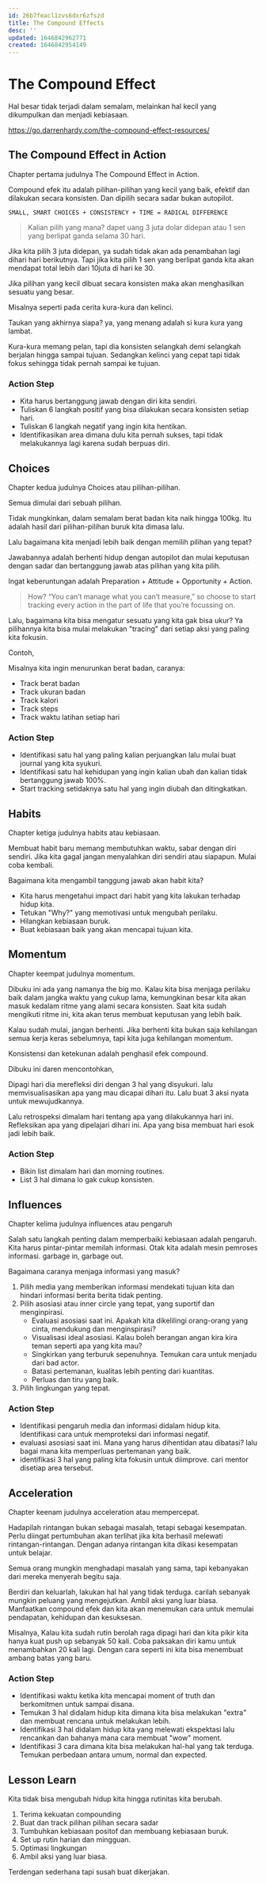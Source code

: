 ```yaml
---
id: 26b7feacl1zvs6dxr6zfszd
title: The Compound Effects
desc: ''
updated: 1646842962771
created: 1646842954149
---
```


# The Compound Effect

Hal besar tidak terjadi dalam semalam, melainkan hal kecil yang dikumpulkan dan menjadi kebiasaan.

https://go.darrenhardy.com/the-compound-effect-resources/

## The Compound Effect in Action

Chapter pertama judulnya The Compound Effect in Action.

Compound efek itu adalah pilihan-pilihan yang kecil yang baik, efektif dan dilakukan secara konsisten.
Dan dipilih secara sadar bukan autopilot.

```
SMALL, SMART CHOICES + CONSISTENCY + TIME = RADICAL DIFFERENCE
```

> Kalian pilih yang mana? dapet uang 3 juta dolar didepan atau 1 sen yang berlipat ganda selama 30 hari.

Jika kita pilih 3 juta didepan, ya sudah tidak akan ada penambahan lagi dihari hari berikutnya.
Tapi jika kita pilih 1 sen yang berlipat ganda kita akan mendapat total lebih dari 10juta di hari ke 30.

Jika pilihan yang kecil dibuat secara konsisten maka akan menghasilkan sesuatu yang besar.

Misalnya seperti pada cerita kura-kura dan kelinci.

Taukan yang akhirnya siapa? ya, yang menang adalah si kura kura yang lambat.

Kura-kura memang pelan, tapi dia konsisten selangkah demi selangkah berjalan hingga sampai tujuan.
Sedangkan kelinci yang cepat tapi tidak fokus sehingga tidak pernah sampai ke tujuan.

### Action Step

- Kita harus bertanggung jawab dengan diri kita sendiri.
- Tuliskan 6 langkah positif yang bisa dilakukan secara konsisten setiap hari.
- Tuliskan 6 langkah negatif yang ingin kita hentikan.
- Identifikasikan area dimana dulu kita pernah sukses, tapi tidak melakukannya lagi karena sudah berpuas diri.

## Choices

Chapter kedua judulnya Choices atau pilihan-pilihan.

Semua dimulai dari sebuah pilihan.

Tidak mungkinkan, dalam semalam berat badan kita naik hingga 100kg.
Itu adalah hasil dari pilihan-pilihan buruk kita dimasa lalu.

Lalu bagaimana kita menjadi lebih baik dengan memilih pilihan yang tepat?

Jawabannya adalah berhenti hidup dengan autopilot dan mulai keputusan dengan sadar dan bertanggung jawab atas pilihan yang kita pilih.

Ingat keberuntungan adalah Preparation + Attitude + Opportunity + Action.

> How? “You can’t manage what you can’t measure,” so choose to start tracking every action in the part of life that you’re focussing on.

Lalu, bagaimana kita bisa mengatur sesuatu yang kita gak bisa ukur?
Ya pilihannya kita bisa mulai melakukan "tracing" dari setiap aksi yang paling kita fokusin.

Contoh,

Misalnya kita ingin menurunkan berat badan, caranya:

- Track berat badan
- Track ukuran badan
- Track kalori
- Track steps
- Track waktu latihan setiap hari

<!-- TODO: Bikin contoh cerita -->

### Action Step

- Identifikasi satu hal yang paling kalian perjuangkan lalu mulai buat journal yang kita syukuri.
- Identifikasi satu hal kehidupan yang ingin kalian ubah dan kalian tidak bertanggung jawab 100%.
- Start tracking setidaknya satu hal yang ingin diubah dan ditingkatkan.

## Habits

Chapter ketiga judulnya habits atau kebiasaan.

Membuat habit baru memang membutuhkan waktu, sabar dengan diri sendiri.  Jika kita gagal jangan menyalahkan diri sendiri atau siapapun. Mulai coba kembali.

Bagaimana kita mengambil tanggung jawab akan habit kita?

- Kita harus mengetahui impact dari habit yang kita lakukan terhadap hidup kita.
- Tetukan "Why?" yang memotivasi untuk mengubah perilaku.
- Hilangkan kebiasaan buruk.
- Buat kebiasaan baik yang akan mencapai tujuan kita.

<!-- TODO: Bikin contoh cerita -->

## Momentum

Chapter keempat judulnya momentum.

Dibuku ini ada yang namanya the big mo.
Kalau kita bisa menjaga perilaku baik dalam jangka waktu yang cukup lama, kemungkinan besar kita akan masuk kedalam ritme yang alami secara konsisten.
Saat kita sudah mengikuti ritme ini, kita akan terus membuat keputusan yang lebih baik.

Kalau sudah mulai, jangan berhenti. Jika berhenti kita bukan saja kehilangan semua kerja keras sebelumnya, tapi kita juga kehilangan momentum.

Konsistensi dan ketekunan adalah penghasil efek compound.

Dibuku ini daren mencontohkan,

Dipagi hari dia merefleksi diri dengan 3 hal yang disyukuri. lalu memvisualisasikan apa yang mau dicapai dihari itu.
Lalu buat 3 aksi nyata untuk mewujudkannya.

Lalu retrospeksi dimalam hari tentang apa yang dilakukannya hari ini. Refleksikan apa yang dipelajari dihari ini.
Apa yang bisa membuat hari esok jadi lebih baik.

<!-- TODO: Bikin contoh cerita -->

### Action Step

- Bikin list dimalam hari dan morning routines.
- List 3 hal dimana lo gak cukup konsisten.

## Influences

Chapter kelima judulnya influences atau pengaruh

Salah satu langkah penting dalam memperbaiki kebiasaan adalah pengaruh.
Kita harus pintar-pintar memilah informasi. Otak kita adalah mesin pemroses informasi. garbage in, garbage out.

Bagaimana caranya menjaga informasi yang masuk?

1. Pilih media yang memberikan informasi mendekati tujuan kita dan hindari informasi berita berita tidak penting.
2. Pilih asosiasi atau inner circle yang tepat, yang suportif dan menginpirasi.
    - Evaluasi asosiasi saat ini. Apakah kita dikelilingi orang-orang yang cinta, mendukung dan menginspirasi?
    - Visualisasi ideal asosiasi. Kalau boleh berangan angan kira kira teman seperti apa yang kita mau?
    - Singkirkan yang terburuk sepenuhnya. Temukan cara untuk menjadu dari bad actor.
    - Batasi pertemanan, kualitas lebih penting dari kuantitas.
    - Perluas dan tiru yang baik.
3. Pilih lingkungan yang tepat.

### Action Step

- Identifikasi pengaruh media dan informasi didalam hidup kita. Identifikasi cara untuk memproteksi dari informasi negatif.
- evaluasi asosiasi saat ini. Mana yang harus dihentidan atau dibatasi? lalu bagai mana kita memperluas pertemanan yang baik.
- identifikasi 3 hal yang paling kita fokusin untuk diimprove. cari mentor disetiap area tersebut. 

## Acceleration

Chapter keenam judulnya acceleration atau mempercepat.

Hadapilah rintangan bukan sebagai masalah, tetapi sebagai kesempatan.
Perlu diingat pertumbuhan akan terlihat jika kita berhasil melewati rintangan-rintangan.
Dengan adanya rintangan kita dikasi kesempatan untuk belajar.

Semua orang mungkin menghadapi masalah yang sama, tapi kebanyakan dari mereka menyerah begitu saja.

Berdiri dan keluarlah, lakukan hal hal yang tidak terduga. carilah sebanyak mungkin peluang yang mengejutkan.
Ambil aksi yang luar biasa. Manfaatkan compound efek dan kita akan menemukan cara untuk memulai pendapatan, kehidupan dan kesuksesan.

Misalnya, Kalau kita sudah rutin berolah raga dipagi hari dan kita pikir kita hanya kuat push up sebanyak 50 kali.
Coba paksakan diri kamu untuk menambahkan 20 kali lagi. Dengan cara seperti ini kita bisa menembuat ambang batas yang baru.


### Action Step

- Identifikasi waktu ketika kita mencapai moment of truth dan berkomitmen untuk sampai disana.
- Temukan 3 hal didalam hidup kita dimana kita bisa melakukan "extra" dan membuat rencana untuk melakukan lebih.
- Identifikasi 3 hal didalam hidup kita yang melewati ekspektasi lalu rencankan dan bahanya mana cara membuat "wow" moment.
- Identifikasi 3 cara dimana kita bisa melakukan hal-hal yang tak terduga. Temukan perbedaan antara umum, normal dan expected.

## Lesson Learn

Kita tidak bisa mengubah hidup kita hingga rutinitas kita berubah.

1. Terima kekuatan compounding
2. Buat dan track pilihan pilihan secara sadar
3. Tumbuhkan kebiasaan positof dan membuang kebiasaan buruk.
4. Set up rutin harian dan mingguan.
5. Optimasi lingkungan
6. Ambil aksi yang luar biasa.

Terdengan sederhana tapi susah buat dikerjakan.
